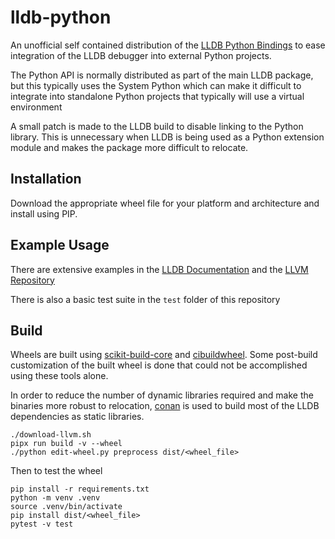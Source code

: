 lldb-python
===========

An unofficial self contained distribution of the 
[LLDB Python Bindings](https://lldb.llvm.org/python_api.html) to ease integration of the
LLDB debugger into external Python projects.

The Python API is normally distributed as part of the main LLDB package, but this
typically uses the System Python which can make it difficult to integrate into
standalone Python projects that typically will use a virtual environment

A small patch is made to the LLDB build to disable linking to the Python library.
This is unnecessary when LLDB is being used as a Python extension module and makes
the package more difficult to relocate.

Installation
------------

Download the appropriate wheel file for your platform and architecture and install
using PIP.

Example Usage
-------------

There are extensive examples in the [LLDB Documentation](https://lldb.llvm.org/use/python.html)
and the [LLVM Repository](https://github.com/llvm/llvm-project/tree/main/lldb/examples/python)

There is also a basic test suite in the `test` folder of this repository


Build
-----

Wheels are built using [scikit-build-core](https://github.com/scikit-build/scikit-build-core)
and [cibuildwheel](https://github.com/pypa/cibuildwheel). Some post-build customization
of the built wheel is done that could not be accomplished using these tools alone.

In order to reduce the number of dynamic libraries required and make the binaries more
robust to relocation, [conan](https://github.com/conan-io/conan) is used to build most of
the LLDB dependencies as static libraries.

```
./download-llvm.sh
pipx run build -v --wheel
./python edit-wheel.py preprocess dist/<wheel_file>
```

Then to test the wheel
```
pip install -r requirements.txt
python -m venv .venv
source .venv/bin/activate
pip install dist/<wheel_file>
pytest -v test
```
